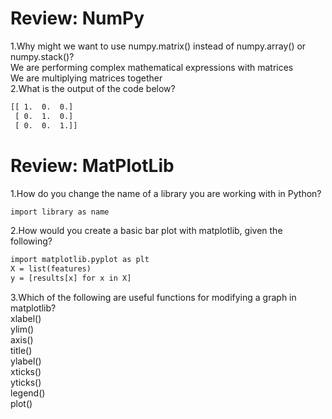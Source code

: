 # Review: NumPy
1.W​hy might we want to use numpy.matrix() instead of numpy.array() or numpy.stack()?  
W​e are performing complex mathematical expressions with matrices  
We are multiplying matrices together  
2.W​hat is the output of the code below?  
```html
[[ 1.  0.  0.]
 [ 0.  1.  0.]
 [ 0.  0.  1.]]
```
# Review: MatPlotLib
1.H​ow do you change the name of a library you are working with in Python?  
```html
import library as name
```
2.H​ow would you create a basic bar plot with matplotlib, given the following?  
```html
import matplotlib.pyplot as plt
X = list(features)
y = [results[x] for x in X]
```
3.W​hich of the following are useful functions for modifying a graph in matplotlib?  
x​label()  
y​lim()  
a​xis()  
t​itle()  
y​label()  
x​ticks()  
y​ticks()  
l​egend()  
p​lot()  

